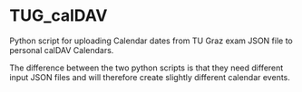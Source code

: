 # TUG_calDAV
Python script for uploading Calendar dates from TU Graz exam JSON file to personal calDAV Calendars.


The difference between the two python scripts is that they need different input JSON files and will therefore create slightly different calendar events.
